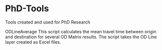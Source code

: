 # PhD-Tools
Tools created and used for PhD Research


ODLineAverage
This script calculates the mean travel time between origin and destination for several OD Matrix results. The script takes the OD Line layer created as Excel files.
